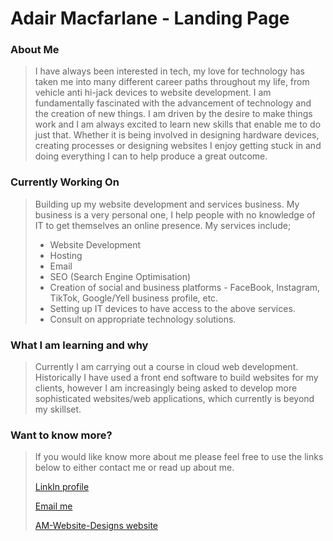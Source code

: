 # Adair Macfarlane - Landing Page

### About Me
> I have always been interested in tech, my love for technology has taken me into many different career paths throughout my life,
> from vehicle anti hi-jack devices to website development. I am fundamentally fascinated with the advancement of technology and
> the creation of new things. I am driven by the desire to make things work and I am always excited to learn new skills that enable
> me to do just that.
> Whether it is being involved in designing hardware devices, creating processes or designing websites I enjoy getting stuck in and
> doing everything I can to help produce a great outcome.

### Currently Working On
> Building up my website development and services business.
> My business is a very personal one, I help people with no knowledge of IT to get themselves an online presence.
> My services include;
> + Website Development
> + Hosting
> + Email
> + SEO (Search Engine Optimisation)
> + Creation of social and business platforms - FaceBook, Instagram, TikTok, Google/Yell business profile, etc.
> + Setting up IT devices to have access to the above services.
> + Consult on appropriate technology solutions.


### What I am learning and why
> Currently I am carrying out a course in cloud web development. Historically I have used a front end software to build websites for
> my clients, however I am increasingly being asked to develop more sophisticated websites/web applications, which currently is beyond
> my skillset.  

### Want to know more?
> If you would like know more about me please feel free to use the links below to either contact me or read up about me.
> 
> [LinkIn profile](www.linkedin.com/in/adair-macfarlane-972b258)
> 
> [Email me](mailto:info@am-website-designs.com?subject=Contact%20via%20GitHub)
>
> [AM-Website-Designs website](www.am-website-designs.com)

